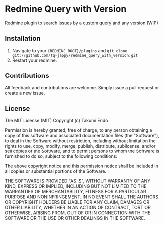 Redmine Query with Version
==========================

Redmine plugin to search issues by a custom query and any version (WIP)

## Installation

1. Navigate to your `{REDMINE_ROOT}/plugins` and `git clone git://github.com/tq-jappy/redmine_query_with_version.git`
2. Restart your redmine.

## Contributions

All feedback and contributions are welcome. Simply issue a pull request or create a new issue.


## License

The MIT License (MIT)
Copyright (c) Takumi Endo

Permission is hereby granted, free of charge, to any person obtaining a copy of this software and associated documentation files (the "Software"), to deal in the Software without restriction, including without limitation the rights to use, copy, modify, merge, publish, distribute, sublicense, and/or sell copies of the Software, and to permit persons to whom the Software is furnished to do so, subject to the following conditions:

The above copyright notice and this permission notice shall be included in all copies or substantial portions of the Software.

THE SOFTWARE IS PROVIDED "AS IS", WITHOUT WARRANTY OF ANY KIND, EXPRESS OR IMPLIED, INCLUDING BUT NOT LIMITED TO THE WARRANTIES OF MERCHANTABILITY, FITNESS FOR A PARTICULAR PURPOSE AND NONINFRINGEMENT. IN NO EVENT SHALL THE AUTHORS OR COPYRIGHT HOLDERS BE LIABLE FOR ANY CLAIM, DAMAGES OR OTHER LIABILITY, WHETHER IN AN ACTION OF CONTRACT, TORT OR OTHERWISE, ARISING FROM, OUT OF OR IN CONNECTION WITH THE SOFTWARE OR THE USE OR OTHER DEALINGS IN THE SOFTWARE.
